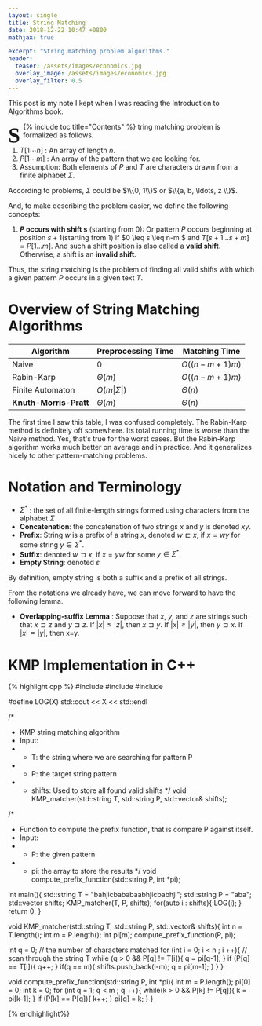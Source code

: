 ```yaml
---
layout: single
title: String Matching
date: 2018-12-22 10:47 +0800
mathjax: true

excerpt: "String matching problem algorithms."
header:
  teaser: /assets/images/economics.jpg
  overlay_image: /assets/images/economics.jpg
  overlay_filter: 0.5
---
```


This post is my note I kept when I was reading the Introduction to Algorithms book.

{% include toc title="Contents" %}
<span style = "display:block;
	float:left;
	font-family:Georgia;
	font-size: 310%;
	font-weight: bold;
	line-height: 90%;
	margin-right: 6px;
	margin-bottom:-2px;
	margin-top: 7px;">S</span>tring matching problem is formalized as follows.  
1. $T[1\cdots n]$ : An array of length $n$.
2. $P[1\cdots m]$ : An array of the pattern that we are looking for.
3. Assumption: Both elements of $P$ and $T$ are characters drawn from a finite alphabet $\Sigma$.

According to problems, $\Sigma$ could be $\\{0, 1\\}$ or $\\{a, b, \ldots, z \\}$.

And, to make describing the problem easier, we define the following concepts:
1. **$P$ occurs with shift s** (starting from 0): Or pattern $P$ occurs beginning at position $s+1$(starting from 1) if
$0 \leq s \leq n-m $ and $T[s+1\ldots s+m] = P[1\ldots m]$. And such a shift position is also called a **valid shift**.
Otherwise, a shift is an **invalid shift**.

Thus, the string matching is the problem of finding all valid shifts with which a given pattern $P$ occurs in a given text $T$.

# Overview of String Matching Algorithms

| Algorithm              | Preprocessing Time       | Matching Time |
|------------------------|--------------------------|---------------|
| Naive                  | 0                        | $O((n-m+1)m)$ |
| Rabin-Karp             | $\Theta(m)$              | $O((n-m+1)m)$ |
| Finite Automaton       | $O(m\vert \Sigma \vert)$ | $\Theta(n)$   |
| **Knuth-Morris-Pratt** | $\Theta(m)$              | $\Theta(n)$   |

The first time I saw this table, I was confused completely. The Rabin-Karp method is definitely off somewhere. Its total running time
is worse than the Naive method. Yes, that's true for the worst cases. But the Rabin-Karp algorithm works much better on average and
in practice. And it generalizes nicely to other pattern-matching problems. 

# Notation and Terminology
- $\Sigma ^ \ast$ : the set of all finite-length strings formed using characters from the alphabet $\Sigma$
- **Concatenation**: the concatenation of two strings $x$ and $y$ is denoted $xy$.
- **Prefix**: String $w$ is a prefix of a string $x$, denoted $w \sqsubset x$, if $x = wy$ for some string $y \in \Sigma^\ast$.
- **Suffix**: denoted $w \sqsupset x$, if $x = yw$ for some $y \in \Sigma^\ast$.
- **Empty String**: denoted $\varepsilon$

By definition, empty string is both a suffix and a prefix of all strings.

From the notations we already have, we can move forward to have the following lemma.
- **Overlapping-suffix Lemma** : Suppose that $x$, $y$, and $z$ are strings such that $x\sqsupset z$ and $y \sqsupset z$.
If $|x| \leq |z|$, then $x \sqsupset y$. If $|x|\geq |y|$, then $y\sqsupset x$. If $|x| = |y|$, then x=y.


# KMP Implementation in C++
{% highlight cpp %}
#include <iostream>
#include <cstring>
#include <vector>

#define LOG(X) std::cout << X << std::endl

/*
 * KMP string matching algorithm
 * Input:
 * - T: the string where we are searching for pattern P
 * - P: the target string pattern
 * - shifts: Used to store all found valid shifts
 */
void KMP_matcher(std::string T, std::string P, std::vector<int>& shifts);

/*
 * Function to compute the prefix function, that is compare P against itself.
 * Input:
 * - P: the given pattern
 * - pi: the array to store the results
 */
void compute_prefix_function(std::string P, int *pi);

int main(){
  std::string T = "bahjicbababaabhjicbabhji";
  std::string P = "aba";
  std::vector<int> shifts;
  KMP_matcher(T, P, shifts);
  for(auto i : shifts){
    LOG(i);
  }
  return 0;
}

void KMP_matcher(std::string T,
                 std::string P,
                 std::vector<int>& shifts){
  int n = T.length();
  int m = P.length();
  int pi[m];
  compute_prefix_function(P, pi);

  int q = 0; // the number of characters matched
  for (int i = 0; i < n ; i ++){ // scan through the string T
    while (q > 0 && P[q] != T[i]){
      q = pi[q-1];
    }
    if (P[q] == T[i]){
      q++;
    }
    if(q == m){
      shifts.push_back(i-m);
      q = pi[m-1];
    }
  }
}

void compute_prefix_function(std::string P, int *pi){
  int m = P.length();
  pi[0] = 0;
  int k = 0;
  for (int q = 1; q < m ; q ++){
    while(k > 0 && P[k] != P[q]){
      k = pi[k-1];
    }
    if (P[k] == P[q]){
      k++;
    }
    pi[q] = k;
  }
}

{% endhighlight%}
